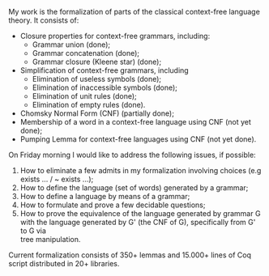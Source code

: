 My work is the formalization of parts of the classical context-free language theory. It consists of:

- Closure properties for context-free grammars, including:
  + Grammar union (done);
  + Grammar concatenation (done);
  + Grammar closure (Kleene star) (done);
- Simplification of context-free grammars, including
  + Elimination of useless symbols (done);
  + Elimination of inaccessible symbols (done);
  + Elimination of unit rules (done);
  + Elimination of empty rules (done).
- Chomsky Normal Form (CNF) (partially done);
- Membership of a word in a context-free language using CNF (not yet done);
- Pumping Lemma for context-free languages using CNF (not yet done).

On Friday morning I would like to address the following issues, if possible:

1) How to eliminate a few admits in my formalization involving choices 
   (e.g exists ... \/ ~ exists ...);
2) How to define the language (set of words) generated by a grammar;
3) How to define a language by means of a grammar;
4) How to formulate and prove a few decidable questions;
5) How to prove the equivalence of the language generated by grammar G with
   the language generated by G' (the CNF of G), specifically from G' to G via  
   tree manipulation.

Current formalization consists of 350+ lemmas and 15.000+ lines of Coq script distributed in 20+ libraries.